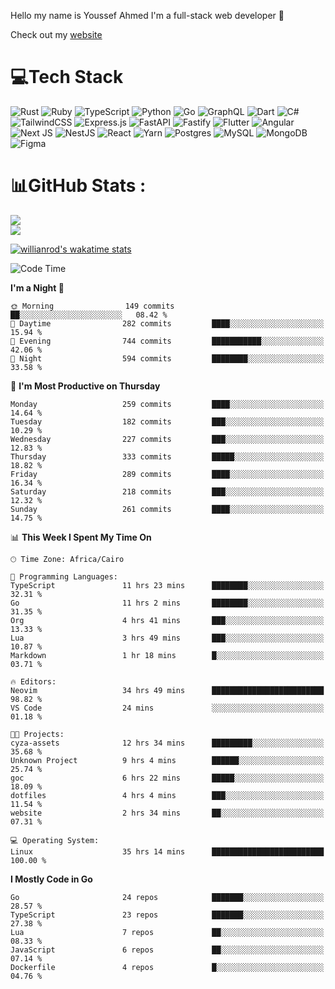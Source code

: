 Hello my name is Youssef Ahmed I'm a full-stack web developer 👋

Check out my [website](https://youssefahmed.vercel.app)
 
# 💻Tech Stack

![Rust](https://img.shields.io/badge/rust-%23000000.svg?style=for-the-badge&logo=rust&logoColor=white) ![Ruby](https://img.shields.io/badge/ruby-%23CC342D.svg?style=for-the-badge&logo=ruby&logoColor=white) ![TypeScript](https://img.shields.io/badge/typescript-%23007ACC.svg?style=for-the-badge&logo=typescript&logoColor=white) ![Python](https://img.shields.io/badge/python-3670A0?style=for-the-badge&logo=python&logoColor=ffdd54) ![Go](https://img.shields.io/badge/go-%2300ADD8.svg?style=for-the-badge&logo=go&logoColor=white) ![GraphQL](https://img.shields.io/badge/-GraphQL-E10098?style=for-the-badge&logo=graphql&logoColor=white) ![Dart](https://img.shields.io/badge/dart-%230175C2.svg?style=for-the-badge&logo=dart&logoColor=white) ![C#](https://img.shields.io/badge/c%23-%23239120.svg?style=for-the-badge&logo=c-sharp&logoColor=white) ![TailwindCSS](https://img.shields.io/badge/tailwindcss-%2338B2AC.svg?style=for-the-badge&logo=tailwind-css&logoColor=white) ![Express.js](https://img.shields.io/badge/express.js-%23404d59.svg?style=for-the-badge&logo=express&logoColor=%2361DAFB) ![FastAPI](https://img.shields.io/badge/FastAPI-005571?style=for-the-badge&logo=fastapi) ![Fastify](https://img.shields.io/badge/fastify-%23000000.svg?style=for-the-badge&logo=fastify&logoColor=white) ![Flutter](https://img.shields.io/badge/Flutter-%2302569B.svg?style=for-the-badge&logo=Flutter&logoColor=white) ![Angular](https://img.shields.io/badge/angular-%23DD0031.svg?style=for-the-badge&logo=angular&logoColor=white) ![Next JS](https://img.shields.io/badge/Next-black?style=for-the-badge&logo=next.js&logoColor=white) ![NestJS](https://img.shields.io/badge/nestjs-%23E0234E.svg?style=for-the-badge&logo=nestjs&logoColor=white) ![React](https://img.shields.io/badge/react-%2320232a.svg?style=for-the-badge&logo=react&logoColor=%2361DAFB) ![Yarn](https://img.shields.io/badge/yarn-%232C8EBB.svg?style=for-the-badge&logo=yarn&logoColor=white) ![Postgres](https://img.shields.io/badge/postgres-%23316192.svg?style=for-the-badge&logo=postgresql&logoColor=white) ![MySQL](https://img.shields.io/badge/mysql-%2300f.svg?style=for-the-badge&logo=mysql&logoColor=white) ![MongoDB](https://img.shields.io/badge/MongoDB-%234ea94b.svg?style=for-the-badge&logo=mongodb&logoColor=white)     ![Figma](https://img.shields.io/badge/figma-%23F24E1E.svg?style=for-the-badge&logo=figma&logoColor=white)

# 📊GitHub Stats :

![](https://github-readme-stats.vercel.app/api?username=joetifa2003&theme=tokyonight&hide_border=false&include_all_commits=false&count_private=false)<br/>
![](https://github-readme-streak-stats.herokuapp.com/?user=joetifa2003&theme=tokyonight&hide_border=false)<br/>

[![willianrod's wakatime stats](https://github-readme-stats.vercel.app/api/wakatime?username=joetifa2003&layout=compact)](https://github.com/anuraghazra/github-readme-stats)
<!--START_SECTION:waka-->
![Code Time](http://img.shields.io/badge/Code%20Time-3%2C073%20hrs%2018%20mins-blue)

**I'm a Night 🦉** 

```text
🌞 Morning                149 commits         ██░░░░░░░░░░░░░░░░░░░░░░░   08.42 % 
🌆 Daytime                282 commits         ████░░░░░░░░░░░░░░░░░░░░░   15.94 % 
🌃 Evening                744 commits         ███████████░░░░░░░░░░░░░░   42.06 % 
🌙 Night                  594 commits         ████████░░░░░░░░░░░░░░░░░   33.58 % 
```
📅 **I'm Most Productive on Thursday** 

```text
Monday                   259 commits         ████░░░░░░░░░░░░░░░░░░░░░   14.64 % 
Tuesday                  182 commits         ███░░░░░░░░░░░░░░░░░░░░░░   10.29 % 
Wednesday                227 commits         ███░░░░░░░░░░░░░░░░░░░░░░   12.83 % 
Thursday                 333 commits         █████░░░░░░░░░░░░░░░░░░░░   18.82 % 
Friday                   289 commits         ████░░░░░░░░░░░░░░░░░░░░░   16.34 % 
Saturday                 218 commits         ███░░░░░░░░░░░░░░░░░░░░░░   12.32 % 
Sunday                   261 commits         ████░░░░░░░░░░░░░░░░░░░░░   14.75 % 
```


📊 **This Week I Spent My Time On** 

```text
🕑︎ Time Zone: Africa/Cairo

💬 Programming Languages: 
TypeScript               11 hrs 23 mins      ████████░░░░░░░░░░░░░░░░░   32.31 % 
Go                       11 hrs 2 mins       ████████░░░░░░░░░░░░░░░░░   31.35 % 
Org                      4 hrs 41 mins       ███░░░░░░░░░░░░░░░░░░░░░░   13.33 % 
Lua                      3 hrs 49 mins       ███░░░░░░░░░░░░░░░░░░░░░░   10.87 % 
Markdown                 1 hr 18 mins        █░░░░░░░░░░░░░░░░░░░░░░░░   03.71 % 

🔥 Editors: 
Neovim                   34 hrs 49 mins      █████████████████████████   98.82 % 
VS Code                  24 mins             ░░░░░░░░░░░░░░░░░░░░░░░░░   01.18 % 

🐱‍💻 Projects: 
cyza-assets              12 hrs 34 mins      █████████░░░░░░░░░░░░░░░░   35.68 % 
Unknown Project          9 hrs 4 mins        ██████░░░░░░░░░░░░░░░░░░░   25.74 % 
goc                      6 hrs 22 mins       █████░░░░░░░░░░░░░░░░░░░░   18.09 % 
dotfiles                 4 hrs 4 mins        ███░░░░░░░░░░░░░░░░░░░░░░   11.54 % 
website                  2 hrs 34 mins       ██░░░░░░░░░░░░░░░░░░░░░░░   07.31 % 

💻 Operating System: 
Linux                    35 hrs 14 mins      █████████████████████████   100.00 % 
```

**I Mostly Code in Go** 

```text
Go                       24 repos            ███████░░░░░░░░░░░░░░░░░░   28.57 % 
TypeScript               23 repos            ███████░░░░░░░░░░░░░░░░░░   27.38 % 
Lua                      7 repos             ██░░░░░░░░░░░░░░░░░░░░░░░   08.33 % 
JavaScript               6 repos             ██░░░░░░░░░░░░░░░░░░░░░░░   07.14 % 
Dockerfile               4 repos             █░░░░░░░░░░░░░░░░░░░░░░░░   04.76 % 
```




<!--END_SECTION:waka-->
